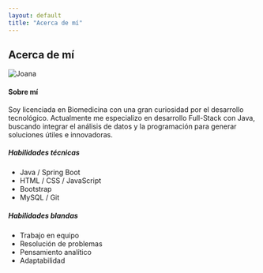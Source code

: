 ```yaml
---
layout: default
title: "Acerca de mí"
---
```


<section class="container py-5">
  <h2 class="text-center mb-5">Acerca de mí</h2>
  <div class="row align-items-center">
    <div class="col-md-6">
      <img src="/assets/img/joana.jpg" class="img-fluid rounded-3 shadow" alt="Joana" />
    </div>
    <div class="col-md-6">
      <h4>Sobre mí</h4>
      <p>
        Soy licenciada en Biomedicina con una gran curiosidad por el desarrollo tecnológico.  
        Actualmente me especializo en desarrollo Full-Stack con Java, buscando integrar el análisis de datos y la programación para generar soluciones útiles e innovadoras.
      </p>
      <h5>Habilidades técnicas</h5>
      <ul>
        <li>Java / Spring Boot</li>
        <li>HTML / CSS / JavaScript</li>
        <li>Bootstrap</li>
        <li>MySQL / Git</li>
      </ul>
      <h5>Habilidades blandas</h5>
      <ul>
        <li>Trabajo en equipo</li>
        <li>Resolución de problemas</li>
        <li>Pensamiento analítico</li>
        <li>Adaptabilidad</li>
      </ul>
    </div>
  </div>
</section>
